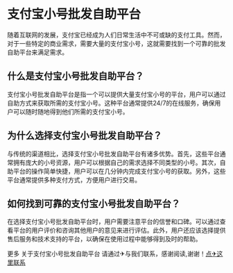 # 支付宝小号批发自助平台

随着互联网的发展，支付宝已经成为人们日常生活中不可或缺的支付工具。然而，对于一些特定的商业需求，需要大量的支付宝小号，这就需要找到一个可靠的批发自助平台来满足需求。

## 什么是支付宝小号批发自助平台？

支付宝小号批发自助平台是指一个可以提供大量支付宝小号的平台，用户可以通过自助方式来获取所需的支付宝小号。这种平台通常提供24/7的在线服务，确保用户可以随时随地得到他们所需的支付宝小号。

## 为什么选择支付宝小号批发自助平台？

与传统的渠道相比，选择支付宝小号批发自助平台有诸多优势。首先，这些平台通常拥有庞大的小号资源，用户可以根据自己的需求选择不同类型的小号。其次，自助平台的操作简单快捷，用户可以在几分钟内完成支付宝小号的获取。另外，这些平台通常提供多种支付方式，方便用户进行交易。

## 如何找到可靠的支付宝小号批发自助平台？

在选择支付宝小号批发自助平台时，用户需要注意平台的信誉和口碑。可以通过查看平台的用户评价和咨询其他用户的意见来进行评估。此外，用户还应该选择提供售后服务和技术支持的平台，以确保在使用过程中能够得到及时的帮助。

更多 关于支付宝小号批发自助平台 请通过✈与我们联系，感谢阅读,谢谢！[点✈这里联系](https://ads.k02.cc)